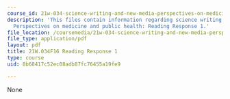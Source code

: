 ```yaml
---
course_id: 21w-034-science-writing-and-new-media-perspectives-on-medicine-and-public-health-fall-2016
description: 'This files contain information regarding science writing and new media:
  Perspectives on medicine and public health: Reading Response 1.'
file_location: /coursemedia/21w-034-science-writing-and-new-media-perspectives-on-medicine-and-public-health-fall-2016/8b68417c52ec08adb87fc76455a19fe9_MIT21W_034F16_ReadingRes1.pdf
file_type: application/pdf
layout: pdf
title: 21W.034F16 Reading Response 1
type: course
uid: 8b68417c52ec08adb87fc76455a19fe9

---
```

None